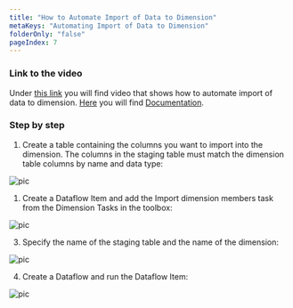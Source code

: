 ```yaml
---
title: "How to Automate Import of Data to Dimension"
metaKeys: "Automating Import of Data to Dimension"
folderOnly: "false"
pageIndex: 7
---
```



### Link to the video

Under [this link](https://profitbasedocs.blob.core.windows.net/videos/Automating%20Import%20of%20Data%20to%20Dimension.mp4) you will find video that shows how to automate import of data to dimension. [Here](../../dimensions.md) you will find [Documentation](../../dimensions.md).
<br/>


### Step by step


1. Create a table containing the columns you want to import into the dimension. The columns in the staging table must match the dimension table columns by name and data type:

![pic](https://profitbasedocs.blob.core.windows.net/images/htDIMautData%20(1).png)

1. Create a Dataflow Item and add the Import dimension members task from the Dimension Tasks in the toolbox:

![pic](https://profitbasedocs.blob.core.windows.net/images/htDIMautData%20(2).png)

3. Specify the name of the staging table and the name of the dimension:

![pic](https://profitbasedocs.blob.core.windows.net/images/htDIMautData%20(3).png)

4. Create a Dataflow and run the Dataflow Item:

![pic](https://profitbasedocs.blob.core.windows.net/images/htDIMautData%20(4).png)
